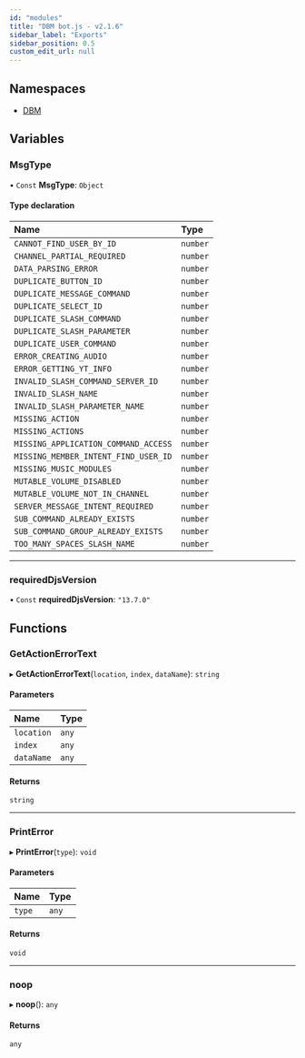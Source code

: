```yaml
---
id: "modules"
title: "DBM bot.js - v2.1.6"
sidebar_label: "Exports"
sidebar_position: 0.5
custom_edit_url: null
---
```


## Namespaces

- [DBM](namespaces/DBM.md)

## Variables

### MsgType

• `Const` **MsgType**: `Object`

#### Type declaration

| Name | Type |
| :------ | :------ |
| `CANNOT_FIND_USER_BY_ID` | `number` |
| `CHANNEL_PARTIAL_REQUIRED` | `number` |
| `DATA_PARSING_ERROR` | `number` |
| `DUPLICATE_BUTTON_ID` | `number` |
| `DUPLICATE_MESSAGE_COMMAND` | `number` |
| `DUPLICATE_SELECT_ID` | `number` |
| `DUPLICATE_SLASH_COMMAND` | `number` |
| `DUPLICATE_SLASH_PARAMETER` | `number` |
| `DUPLICATE_USER_COMMAND` | `number` |
| `ERROR_CREATING_AUDIO` | `number` |
| `ERROR_GETTING_YT_INFO` | `number` |
| `INVALID_SLASH_COMMAND_SERVER_ID` | `number` |
| `INVALID_SLASH_NAME` | `number` |
| `INVALID_SLASH_PARAMETER_NAME` | `number` |
| `MISSING_ACTION` | `number` |
| `MISSING_ACTIONS` | `number` |
| `MISSING_APPLICATION_COMMAND_ACCESS` | `number` |
| `MISSING_MEMBER_INTENT_FIND_USER_ID` | `number` |
| `MISSING_MUSIC_MODULES` | `number` |
| `MUTABLE_VOLUME_DISABLED` | `number` |
| `MUTABLE_VOLUME_NOT_IN_CHANNEL` | `number` |
| `SERVER_MESSAGE_INTENT_REQUIRED` | `number` |
| `SUB_COMMAND_ALREADY_EXISTS` | `number` |
| `SUB_COMMAND_GROUP_ALREADY_EXISTS` | `number` |
| `TOO_MANY_SPACES_SLASH_NAME` | `number` |

___

### requiredDjsVersion

• `Const` **requiredDjsVersion**: ``"13.7.0"``

## Functions

### GetActionErrorText

▸ **GetActionErrorText**(`location`, `index`, `dataName`): `string`

#### Parameters

| Name | Type |
| :------ | :------ |
| `location` | `any` |
| `index` | `any` |
| `dataName` | `any` |

#### Returns

`string`

___

### PrintError

▸ **PrintError**(`type`): `void`

#### Parameters

| Name | Type |
| :------ | :------ |
| `type` | `any` |

#### Returns

`void`

___

### noop

▸ **noop**(): `any`

#### Returns

`any`
